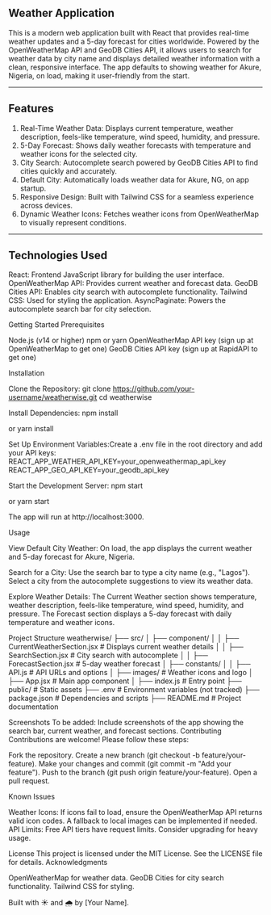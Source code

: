 ## Weather Application
This is a modern web application built with React that provides real-time weather updates and a 5-day forecast for cities worldwide. Powered by the OpenWeatherMap API and GeoDB Cities API, it allows users to search for weather data by city name and displays detailed weather information with a clean, responsive interface. The app defaults to showing weather for Akure, Nigeria, on load, making it user-friendly from the start.

----
## Features

1. Real-Time Weather Data: Displays current temperature, weather description, feels-like temperature, wind speed, humidity, and pressure.
2. 5-Day Forecast: Shows daily weather forecasts with temperature and weather icons for the selected city.
3. City Search: Autocomplete search powered by GeoDB Cities API to find cities quickly and accurately.
4. Default City: Automatically loads weather data for Akure, NG, on app startup.
5. Responsive Design: Built with Tailwind CSS for a seamless experience across devices.
6. Dynamic Weather Icons: Fetches weather icons from OpenWeatherMap to visually represent conditions.
------

## Technologies Used
React: Frontend JavaScript library for building the user interface.
OpenWeatherMap API: Provides current weather and forecast data.
GeoDB Cities API: Enables city search with autocomplete functionality.
Tailwind CSS: Used for styling the application.
AsyncPaginate: Powers the autocomplete search bar for city selection.

Getting Started
Prerequisites

Node.js (v14 or higher)
npm or yarn
OpenWeatherMap API key (sign up at OpenWeatherMap to get one)
GeoDB Cities API key (sign up at RapidAPI to get one)

Installation

Clone the Repository:
git clone https://github.com/your-username/weatherwise.git
cd weatherwise


Install Dependencies:
npm install

or
yarn install


Set Up Environment Variables:Create a .env file in the root directory and add your API keys:
REACT_APP_WEATHER_API_KEY=your_openweathermap_api_key
REACT_APP_GEO_API_KEY=your_geodb_api_key


Start the Development Server:
npm start

or
yarn start

The app will run at http://localhost:3000.


Usage

View Default City Weather:
On load, the app displays the current weather and 5-day forecast for Akure, Nigeria.


Search for a City:
Use the search bar to type a city name (e.g., "Lagos").
Select a city from the autocomplete suggestions to view its weather data.


Explore Weather Details:
The Current Weather section shows temperature, weather description, feels-like temperature, wind speed, humidity, and pressure.
The Forecast section displays a 5-day forecast with daily temperature and weather icons.



Project Structure
weatherwise/
├── src/
│   ├── component/
│   │   ├── CurrentWeatherSection.jsx  # Displays current weather details
│   │   ├── SearchSection.jsx          # City search with autocomplete
│   │   ├── ForecastSection.jsx        # 5-day weather forecast
│   ├── constants/
│   │   ├── API.js                    # API URLs and options
│   ├── images/                       # Weather icons and logo
│   ├── App.jsx                       # Main app component
│   ├── index.js                      # Entry point
├── public/                           # Static assets
├── .env                              # Environment variables (not tracked)
├── package.json                      # Dependencies and scripts
├── README.md                         # Project documentation

Screenshots
To be added: Include screenshots of the app showing the search bar, current weather, and forecast sections.
Contributing
Contributions are welcome! Please follow these steps:

Fork the repository.
Create a new branch (git checkout -b feature/your-feature).
Make your changes and commit (git commit -m "Add your feature").
Push to the branch (git push origin feature/your-feature).
Open a pull request.

Known Issues

Weather Icons: If icons fail to load, ensure the OpenWeatherMap API returns valid icon codes. A fallback to local images can be implemented if needed.
API Limits: Free API tiers have request limits. Consider upgrading for heavy usage.

License
This project is licensed under the MIT License. See the LICENSE file for details.
Acknowledgments

OpenWeatherMap for weather data.
GeoDB Cities for city search functionality.
Tailwind CSS for styling.


Built with ☀️ and 🌧️ by [Your Name].
